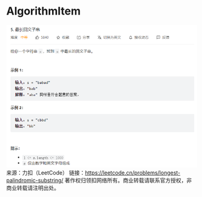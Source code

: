 # AlgorithmItem
![img.png](img.png)
来源：力扣（LeetCode）
链接：https://leetcode.cn/problems/longest-palindromic-substring/
著作权归领扣网络所有。商业转载请联系官方授权，非商业转载请注明出处。
